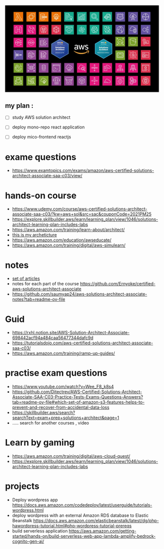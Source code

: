 
![AWS solution Architect](https://github.com/FoushWare/aws-bookmark/blob/16706fbb956591d0faeaff684ecf64b633975652/1_K1v_Ozyt3n90ThVR8N3J8A.webp)

## my plan :
- [ ] study AWS solution architect
- [ ] deploy mono-repo react application
- [ ] deploy mico-frontend reactjs


# exame questions 
- https://www.examtopics.com/exams/amazon/aws-certified-solutions-architect-associate-saa-c03/view/

# hands-on course 
- https://www.udemy.com/course/aws-certified-solutions-architect-associate-saa-c03/?kw=aws+sol&src=sac&couponCode=2021PM25
- https://explore.skillbuilder.aws/learn/learning_plan/view/1046/solutions-architect-learning-plan-includes-labs
- https://aws.amazon.com/training/learn-about/architect/
- [this is my archeticture](https://aws.amazon.com/architecture/this-is-my-architecture/?tma.sort-by=item.additionalFields.airDate&tma.sort-order=desc&awsf.category=*all&awsf.industry=*all&awsf.language=*all&awsf.show=*all&awsf.product=*all)
- https://aws.amazon.com/education/awseducate/
- https://aws.amazon.com/training/digital/aws-simulearn/

# notes 
- [set of articles](https://chloemcateer.medium.com/aws-solution-architect-associate-exam-study-notes-b6c5884ee500)
- notes for each part of the course https://github.com/Ernyoke/certified-aws-solutions-architect-associate
- https://github.com/saumyap24/aws-solutions-architect-associate-notes?tab=readme-ov-file


# Guid 
- https://rxhl.notion.site/AWS-Solution-Architect-Associate-698442acf94a484caa56477344dafc9d
- https://tutorialsdojo.com/aws-certified-solutions-architect-associate-saa-c03/
- https://aws.amazon.com/training/ramp-up-guides/

# practise exam questions
- https://www.youtube.com/watch?v=Wee_F8_k8s4
- https://github.com/Ditectrev/AWS-Certified-Solutions-Architect-Associate-SAA-C03-Practice-Tests-Exams-Questions-Answers?tab=readme-ov-file#which-set-of-amazon-s3-features-helps-to-prevent-and-recover-from-accidental-data-loss
- https://skillbuilder.aws/search?searchText=exam+prep+solutions+architect&page=1
- ..... search for another courses , video


# Learn by gaming
- https://aws.amazon.com/training/digital/aws-cloud-quest/
- https://explore.skillbuilder.aws/learn/learning_plan/view/1046/solutions-architect-learning-plan-includes-labs

# projects 
- Deploy wordpress app https://docs.aws.amazon.com/codedeploy/latest/userguide/tutorials-wordpress.html
- deploy wordpress with an external Amazon RDS database to Elastic Beanstalk  https://docs.aws.amazon.com/elasticbeanstalk/latest/dg/php-hawordpress-tutorial.html#php-wordpress-tutorial-prereqs
- build serverless application https://aws.amazon.com/getting-started/hands-on/build-serverless-web-app-lambda-amplify-bedrock-cognito-gen-ai/

